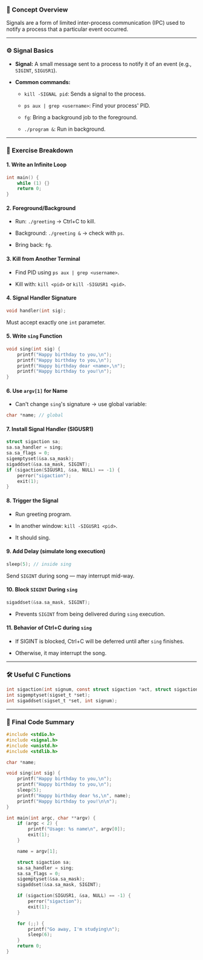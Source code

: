 ### 🧠 Concept Overview

Signals are a form of limited inter-process communication (IPC) used to notify a process that a particular event occurred.

---

### ⚙️ Signal Basics

- **Signal:** A small message sent to a process to notify it of an event (e.g., `SIGINT`, `SIGUSR1`).
    
- **Common commands:**
    
    - `kill -SIGNAL pid`: Sends a signal to the process.
        
    - `ps aux | grep <username>`: Find your process' PID.
        
    - `fg`: Bring a background job to the foreground.
        
    - `./program &`: Run in background.
        

---

### 🧪 Exercise Breakdown

#### 1. Write an Infinite Loop

```c
int main() {
    while (1) {}
    return 0;
}
```

#### 2. Foreground/Background

- Run: `./greeting` → Ctrl+C to kill.
    
- Background: `./greeting &` → check with `ps`.
    
- Bring back: `fg`.
    

#### 3. Kill from Another Terminal

- Find PID using `ps aux | grep <username>`.
    
- Kill with: `kill <pid>` or `kill -SIGUSR1 <pid>`.
    

#### 4. Signal Handler Signature

```c
void handler(int sig);
```

Must accept exactly one `int` parameter.

#### 5. Write `sing` Function

```c
void sing(int sig) {
    printf("Happy birthday to you,\n");
    printf("Happy birthday to you,\n");
    printf("Happy birthday dear <name>,\n");
    printf("Happy birthday to you!\n");
}
```

#### 6. Use `argv[1]` for Name

- Can't change `sing`'s signature → use global variable:
    

```c
char *name; // global
```

#### 7. Install Signal Handler (SIGUSR1)

```c
struct sigaction sa;
sa.sa_handler = sing;
sa.sa_flags = 0;
sigemptyset(&sa.sa_mask);
sigaddset(&sa.sa_mask, SIGINT);
if (sigaction(SIGUSR1, &sa, NULL) == -1) {
    perror("sigaction");
    exit(1);
}
```

#### 8. Trigger the Signal

- Run greeting program.
    
- In another window: `kill -SIGUSR1 <pid>`.
    
- It should sing.
    

#### 9. Add Delay (simulate long execution)

```c
sleep(5); // inside sing
```

Send `SIGINT` during song — may interrupt mid-way.

#### 10. Block `SIGINT` During `sing`

```c
sigaddset(&sa.sa_mask, SIGINT);
```

- Prevents `SIGINT` from being delivered during `sing` execution.
    

#### 11. Behavior of Ctrl+C during `sing`

- If SIGINT is blocked, Ctrl+C will be deferred until after `sing` finishes.
    
- Otherwise, it may interrupt the song.
    

---

### 🛠 Useful C Functions

```c
int sigaction(int signum, const struct sigaction *act, struct sigaction *oldact);
int sigemptyset(sigset_t *set);
int sigaddset(sigset_t *set, int signum);
```

---

### 🎵 Final Code Summary

```c
#include <stdio.h>
#include <signal.h>
#include <unistd.h>
#include <stdlib.h>

char *name;

void sing(int sig) {
    printf("Happy birthday to you,\n");
    printf("Happy birthday to you,\n");
    sleep(5);
    printf("Happy birthday dear %s,\n", name);
    printf("Happy birthday to you!\n\n");
}

int main(int argc, char **argv) {
    if (argc < 2) {
        printf("Usage: %s name\n", argv[0]);
        exit(1);
    }

    name = argv[1];

    struct sigaction sa;
    sa.sa_handler = sing;
    sa.sa_flags = 0;
    sigemptyset(&sa.sa_mask);
    sigaddset(&sa.sa_mask, SIGINT);

    if (sigaction(SIGUSR1, &sa, NULL) == -1) {
        perror("sigaction");
        exit(1);
    }

    for (;;) {
        printf("Go away, I'm studying\n");
        sleep(6);
    }
    return 0;
}
```